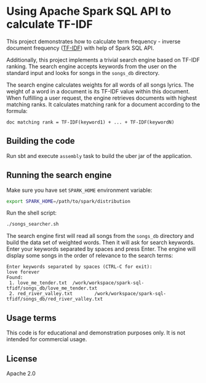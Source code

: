 # Using Apache Spark SQL API to calculate TF-IDF

This project demonstrates how to calculate term frequency - inverse document frequency
([TF-IDF](https://en.wikipedia.org/wiki/Tf%E2%80%93idf))
with help of Spark SQL API.

Additionally, this project implements a trivial search engine based on TF-IDF ranking.
The search engine accepts keywords from the user on the standard input
and looks for songs in the `songs_db` directory.

The search engine calculates weights for all words of all songs lyrics.
The weight of a word in a document is its TF-IDF value within this document.
When fulfilling a user request, the engine retrieves documents with highest matching ranks.
It calculates matching rank for a document according to the formula:
```text
doc matching rank = TF-IDF(keyword1) + ... + TF-IDF(keywordN)
```

## Building the code

Run sbt and execute `assembly` task to build the uber jar of the application.

## Running the search engine

Make sure you have set `SPARK_HOME` environment variable:
```bash
export SPARK_HOME=/path/to/spark/distribution
```
Run the shell script:
```bash
./songs_searcher.sh
```
The search engine first will read all songs from the `songs_db` directory
and build the data set of weighted words.
Then it will ask for search keywords.
Enter your keywords separated by spaces and press Enter.
The engine will display some songs in the order of relevance to the search terms:
```text
Enter keywords separated by spaces (CTRL-C for exit):
love forever
Found:
 1. love_me_tender.txt  /work/workspace/spark-sql-tfidf/songs_db/love_me_tender.txt
 2. red_river_valley.txt        /work/workspace/spark-sql-tfidf/songs_db/red_river_valley.txt
```

## Usage terms

This code is for educational and demonstration purposes only.
It is not intended for commercial usage.

## License

Apache 2.0
